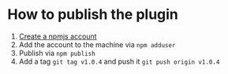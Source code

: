 # How to publish the plugin

1. [Create a npmjs account](https://docs.npmjs.com/creating-a-new-npm-user-account)
2. Add the account to the machine via `npm adduser`
3. Publish via `npm publish`
4. Add a tag `git tag v1.0.4` and push it `git push origin v1.0.4`
